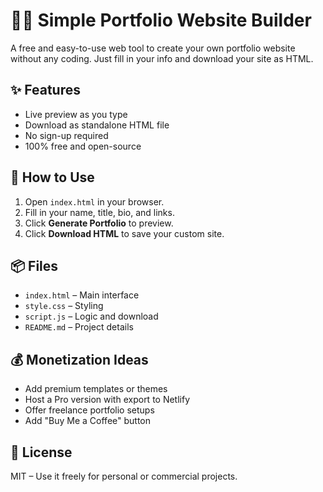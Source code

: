 # 🧑‍💻 Simple Portfolio Website Builder

A free and easy-to-use web tool to create your own portfolio website without any coding. Just fill in your info and download your site as HTML.

## ✨ Features

- Live preview as you type
- Download as standalone HTML file
- No sign-up required
- 100% free and open-source

## 🚀 How to Use

1. Open `index.html` in your browser.
2. Fill in your name, title, bio, and links.
3. Click **Generate Portfolio** to preview.
4. Click **Download HTML** to save your custom site.

## 📦 Files

- `index.html` – Main interface
- `style.css` – Styling
- `script.js` – Logic and download
- `README.md` – Project details

## 💰 Monetization Ideas

- Add premium templates or themes
- Host a Pro version with export to Netlify
- Offer freelance portfolio setups
- Add "Buy Me a Coffee" button

## 📄 License

MIT – Use it freely for personal or commercial projects.


